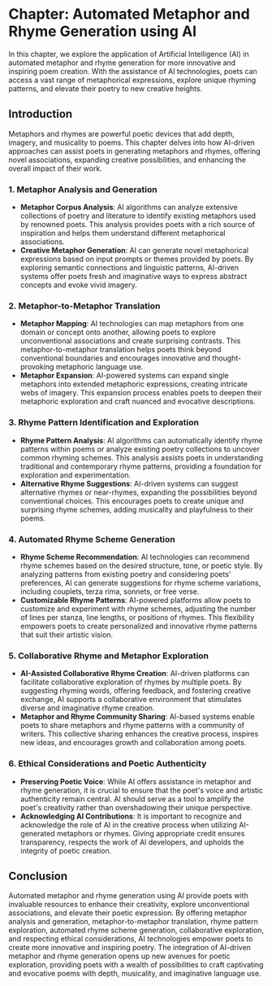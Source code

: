 Chapter: Automated Metaphor and Rhyme Generation using AI
=========================================================

In this chapter, we explore the application of Artificial Intelligence (AI) in automated metaphor and rhyme generation for more innovative and inspiring poem creation. With the assistance of AI technologies, poets can access a vast range of metaphorical expressions, explore unique rhyming patterns, and elevate their poetry to new creative heights.

Introduction
------------

Metaphors and rhymes are powerful poetic devices that add depth, imagery, and musicality to poems. This chapter delves into how AI-driven approaches can assist poets in generating metaphors and rhymes, offering novel associations, expanding creative possibilities, and enhancing the overall impact of their work.

### 1. Metaphor Analysis and Generation

* **Metaphor Corpus Analysis**: AI algorithms can analyze extensive collections of poetry and literature to identify existing metaphors used by renowned poets. This analysis provides poets with a rich source of inspiration and helps them understand different metaphorical associations.
* **Creative Metaphor Generation**: AI can generate novel metaphorical expressions based on input prompts or themes provided by poets. By exploring semantic connections and linguistic patterns, AI-driven systems offer poets fresh and imaginative ways to express abstract concepts and evoke vivid imagery.

### 2. Metaphor-to-Metaphor Translation

* **Metaphor Mapping**: AI technologies can map metaphors from one domain or concept onto another, allowing poets to explore unconventional associations and create surprising contrasts. This metaphor-to-metaphor translation helps poets think beyond conventional boundaries and encourages innovative and thought-provoking metaphoric language use.
* **Metaphor Expansion**: AI-powered systems can expand single metaphors into extended metaphoric expressions, creating intricate webs of imagery. This expansion process enables poets to deepen their metaphoric exploration and craft nuanced and evocative descriptions.

### 3. Rhyme Pattern Identification and Exploration

* **Rhyme Pattern Analysis**: AI algorithms can automatically identify rhyme patterns within poems or analyze existing poetry collections to uncover common rhyming schemes. This analysis assists poets in understanding traditional and contemporary rhyme patterns, providing a foundation for exploration and experimentation.
* **Alternative Rhyme Suggestions**: AI-driven systems can suggest alternative rhymes or near-rhymes, expanding the possibilities beyond conventional choices. This encourages poets to create unique and surprising rhyme schemes, adding musicality and playfulness to their poems.

### 4. Automated Rhyme Scheme Generation

* **Rhyme Scheme Recommendation**: AI technologies can recommend rhyme schemes based on the desired structure, tone, or poetic style. By analyzing patterns from existing poetry and considering poets' preferences, AI can generate suggestions for rhyme scheme variations, including couplets, terza rima, sonnets, or free verse.
* **Customizable Rhyme Patterns**: AI-powered platforms allow poets to customize and experiment with rhyme schemes, adjusting the number of lines per stanza, line lengths, or positions of rhymes. This flexibility empowers poets to create personalized and innovative rhyme patterns that suit their artistic vision.

### 5. Collaborative Rhyme and Metaphor Exploration

* **AI-Assisted Collaborative Rhyme Creation**: AI-driven platforms can facilitate collaborative exploration of rhymes by multiple poets. By suggesting rhyming words, offering feedback, and fostering creative exchange, AI supports a collaborative environment that stimulates diverse and imaginative rhyme creation.
* **Metaphor and Rhyme Community Sharing**: AI-based systems enable poets to share metaphors and rhyme patterns with a community of writers. This collective sharing enhances the creative process, inspires new ideas, and encourages growth and collaboration among poets.

### 6. Ethical Considerations and Poetic Authenticity

* **Preserving Poetic Voice**: While AI offers assistance in metaphor and rhyme generation, it is crucial to ensure that the poet's voice and artistic authenticity remain central. AI should serve as a tool to amplify the poet's creativity rather than overshadowing their unique perspective.
* **Acknowledging AI Contributions**: It is important to recognize and acknowledge the role of AI in the creative process when utilizing AI-generated metaphors or rhymes. Giving appropriate credit ensures transparency, respects the work of AI developers, and upholds the integrity of poetic creation.

Conclusion
----------

Automated metaphor and rhyme generation using AI provide poets with invaluable resources to enhance their creativity, explore unconventional associations, and elevate their poetic expression. By offering metaphor analysis and generation, metaphor-to-metaphor translation, rhyme pattern exploration, automated rhyme scheme generation, collaborative exploration, and respecting ethical considerations, AI technologies empower poets to create more innovative and inspiring poetry. The integration of AI-driven metaphor and rhyme generation opens up new avenues for poetic exploration, providing poets with a wealth of possibilities to craft captivating and evocative poems with depth, musicality, and imaginative language use.
